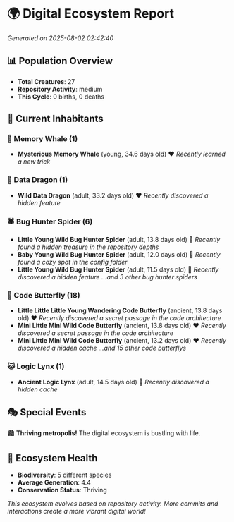 # 🌍 Digital Ecosystem Report
*Generated on 2025-08-02 02:42:40*

## 📊 Population Overview
- **Total Creatures**: 27
- **Repository Activity**: medium
- **This Cycle**: 0 births, 0 deaths

## 👥 Current Inhabitants

### 🐋 Memory Whale (1)
- **Mysterious Memory Whale** (young, 34.6 days old) ❤️
  *Recently learned a new trick*

### 🐉 Data Dragon (1)
- **Wild Data Dragon** (adult, 33.2 days old) ❤️
  *Recently discovered a hidden feature*

### 🕷️ Bug Hunter Spider (6)
- **Little Young Wild Bug Hunter Spider** (adult, 13.8 days old) 💛
  *Recently found a hidden treasure in the repository depths*
- **Baby Young Wild Bug Hunter Spider** (adult, 12.0 days old) 💛
  *Recently found a cozy spot in the config folder*
- **Little Young Wild Bug Hunter Spider** (adult, 11.5 days old) 💛
  *Recently discovered a hidden feature*
  *...and 3 other bug hunter spiders*

### 🦋 Code Butterfly (18)
- **Little Little Little Young Wandering Code Butterfly** (ancient, 13.8 days old) ❤️
  *Recently discovered a secret passage in the code architecture*
- **Mini Little Mini Wild Code Butterfly** (ancient, 13.8 days old) ❤️
  *Recently discovered a secret passage in the code architecture*
- **Mini Little Mini Wild Code Butterfly** (ancient, 13.2 days old) ❤️
  *Recently discovered a hidden cache*
  *...and 15 other code butterflys*

### 🐱 Logic Lynx (1)
- **Ancient Logic Lynx** (adult, 14.5 days old) 💚
  *Recently discovered a hidden cache*

## 🎭 Special Events

🏙️ **Thriving metropolis!** The digital ecosystem is bustling with life.

## 🔬 Ecosystem Health
- **Biodiversity**: 5 different species
- **Average Generation**: 4.4
- **Conservation Status**: Thriving

*This ecosystem evolves based on repository activity. More commits and interactions create a more vibrant digital world!*